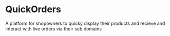 # QuickOrders
A platform for shopowners to quicky display their products and recieve and interact with live orders via their sub domains
